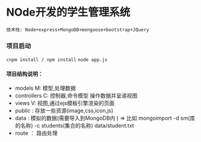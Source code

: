 # NOde开发的学生管理系统
`技术栈: Node+express+MongoDB+mongoose+bootstrap+JQuery`

### 项目启动
`cnpm install / npm install`
`node app.js`

#### 项目结构说明：

* models M: 模型,处理数据
* controllers C: 控制器,命令模型 操作数据并呈递视图
* views V: 视图,通过ejs模板引擎渲染的页面
* public : 存放一些资源(image,css,icon,js)
* data : 模拟的数据(需要导入到MongoDB内 ) => 比如 mongoimport -d sm(库的名称) -c students(集合的名称) data/student.txt
* route ： 路由处理

